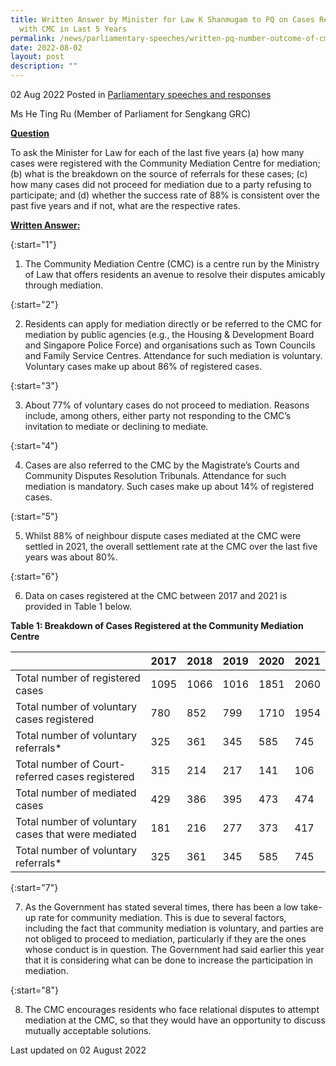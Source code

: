```yaml
---
title: Written Answer by Minister for Law K Shanmugam to PQ on Cases Registered
  with CMC in Last 5 Years
permalink: /news/parliamentary-speeches/written-pq-number-outcome-of-cmc-cases-in-last-five-years
date: 2022-08-02
layout: post
description: ""
---
```

02 Aug 2022 Posted in [Parliamentary speeches and responses](/news/parliamentary-speeches)

Ms He Ting Ru (Member of Parliament for Sengkang GRC)
  
**<b><u>Question</u></b>** 

To ask the Minister for Law for each of the last five years (a) how many cases were registered with the Community Mediation Centre for mediation; (b) what is the breakdown on the source of referrals for these cases; (c) how many cases did not proceed for mediation due to a party refusing to participate; and (d) whether the success rate of 88% is consistent over the past five years and if not, what are the respective rates.

<b><u>Written Answer:</u></b> 

{:start="1"}

1.  The Community Mediation Centre (CMC) is a centre run by the Ministry of Law that offers residents an avenue to resolve their disputes amicably through mediation.

{:start="2"}

2.  Residents can apply for mediation directly or be referred to the CMC for mediation by public agencies (e.g., the Housing & Development Board and Singapore Police Force) and organisations such as Town Councils and Family Service Centres. Attendance for such mediation is voluntary. Voluntary cases make up about 86% of registered cases.

{:start="3"}

3.  About 77% of voluntary cases do not proceed to mediation. Reasons include, among others, either party not responding to the CMC’s invitation to mediate or declining to mediate.

{:start="4"}

4.  Cases are also referred to the CMC by the Magistrate’s Courts and Community Disputes Resolution Tribunals. Attendance for such mediation is mandatory. Such cases make up about 14% of registered cases.

{:start="5"}

5.  Whilst 88% of neighbour dispute cases mediated at the CMC were settled in 2021, the overall settlement rate at the CMC over the last five years was about 80%.

{:start="6"}

6.  Data on cases registered at the CMC between 2017 and 2021 is provided in Table 1 below.

**<b>Table 1: Breakdown of Cases Registered at the Community Mediation Centre</b>**

|                |2017|2018|2019|2020|2021|
|----------------|-------------------------------|-----------------------------|-------------------------------|-----------------------------|-------------------------------|
|Total number of registered cases|1095|1066|1016|1851|2060|
|Total number of voluntary cases registered|780|852|799|1710|1954|
|Total number of voluntary referrals*|325|361|345|585|745|
|Total number of Court-referred cases registered|315|214|217|141|106|
|Total number of mediated cases|429|386|395|473|474|
|Total number of voluntary cases that were mediated|181|216|277|373|417|
|Total number of voluntary referrals*|325|361|345|585|745|

{:start="7"}

7.  As the Government has stated several times, there has been a low take-up rate for community mediation. This is due to several factors, including the fact that community mediation is voluntary, and parties are not obliged to proceed to mediation, particularly if they are the ones whose conduct is in question. The Government had said earlier this year that it is considering what can be done to increase the participation in mediation.

{:start="8"}

8.  The CMC encourages residents who face relational disputes to attempt mediation at the CMC, so that they would have an opportunity to discuss mutually acceptable solutions.

<p class="right-side-updated">Last updated on 02 August 2022</p>